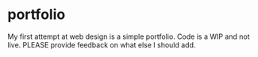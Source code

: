 # portfolio
My first attempt at web design is a simple portfolio. Code is a WIP and not live. PLEASE provide feedback on what else I should add.
